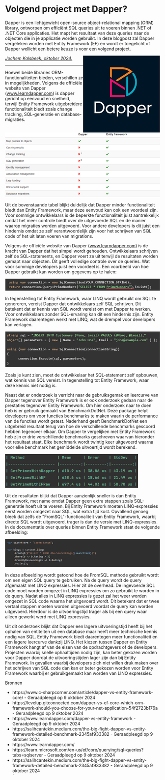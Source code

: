 # Volgend project met Dapper?
Dapper is een lichtgewicht open-source object-relational mapping (ORM) library, ontworpen om efficiënt SQL queries uit 
te voeren binnen .NET of .NET Core applicaties. Het mapt het resultaat van deze queries naar de objecten die in je 
applicatie worden gebruikt. In deze blogpost zal Dapper vergeleken worden met Entity Framework (EF) en wordt er 
toegelicht of Dapper wellicht een betere keuze is voor een volgend project.

<img src="plaatjes/dapper.jpg" width="250" align="right" alt="dapper logo" title="dapper">

*[Jochem Kalsbeek, oktober 2024.](https://github.com/hanaim-devops/blog-student-naam)*
<hr/>

Hoewel beide libraries ORM-functionaliteiten bieden, verschillen ze in mogelijkheden. Volgens de officiële website van 
Dapper (www.learndapper.com) is dapper gericht op eenvoud en snelheid, terwijl Entity Framework uitgebreidere 
functionaliteit biedt zoals change tracking, SQL-generatie en database-migraties. 

<img src="plaatjes/functionality_dapper.png">

Uit de bovenstaande tabel blijkt duidelijk dat Dapper minder functionaliteit biedt dan Entity Framework, 
maar deze eenvoud kan ook een voordeel zijn. Voor sommige ontwikkelaars is de beperkte functionaliteit juist 
aantrekkelijk omdat het meer controle biedt over de uitgevoerde SQL en de manier waarop migraties worden uitgevoerd. Voor 
andere developers is dit juist een hindernis omdat ze zelf verantwoordelijk zijn voor het schrijven van SQL code of het 
uit laten voeren van migrations.

Volgens de officiële website van Dapper (www.learndapper.com) is de kracht van Dapper dat het simpel wordt gehouden. 
Ontwikkelaars schrijven zelf de SQL-statements, en Dapper voert ze uit terwijl de resultaten worden gemapt naar objecten. 
Dit geeft volledige controle over de queries. Wat voor sommige developers juist een voordeel is.
Een voorbeeld van hoe Dapper gebruikt kan worden om gegevens op te halen:

<img src="plaatjes/select.png">


In tegenstelling tot Entity Framework, waar LINQ wordt gebruikt om SQL te genereren, vereist Dapper dat 
ontwikkelaars zelf SQL schrijven. Dit betekent dat er kennis van SQL wordt vereist om met Dapper te werken. Voor ontwikkelaars 
zonder SQL-ervaring kan dit een hindernis zijn. Entity Framework daarentegen werkt met LINQ, wat de drempel voor 
developers kan verlagen.

<img src="plaatjes/insert.png">

Zoals je kunt zien, moet de ontwikkelaar het SQL-statement zelf opbouwen, wat kennis van SQL vereist. 
In tegenstelling tot Entity Framework, waar deze kennis niet nodig is.

Naast dat er onderzoek is verricht naar de gebruiksgemak en leercurve van Dapper tegenover 
Entity Framework is er ook onderzoek gedaan naar de prestaties tegenover Entity Framework. 
Om hier onderzoek naar te doen heb is er gebruik gemaakt van BenchmarkDotNet. Deze package helpt developers om voor functies benchmarks te 
maken waarin de performance van de functies wordt getest. Naderhand geeft BenchmarkDotNet een uitgebreid resultaat 
terug van hoe de verschillende benchmarks gescoord hebben tegenover elkaar. Om Dapper te vergelijken met Entity Framework 
heb zijn er drie verschillende benchmarks geschreven waarvan hieronder het resultaat staat. Elke benchmark wordt twintig keer 
uitgevoerd waarna voor elke benchmark het gemiddelde uitvoertijd wordt berekend.

<img src="plaatjes/benchmark_select.png">

Uit de resultaten blijkt dat Dapper aanzienlijk sneller is dan Entity Framework, met name omdat Dapper geen extra stappen 
zoals SQL-generatie hoeft uit te voeren. Bij Entity Framework moeten LINQ-expressies eerst worden omgezet naar SQL, wat extra tijd kost.
Opvallend genoeg bleek dat zelfs de "FromSQL"-functionaliteit van Entity Framework, waarbij directe SQL wordt uitgevoerd, trager is dan de versie met LINQ-expressies.
In de documentatie over queries binnen Entity Framework staat de volgende afbeelding:

<img src="plaatjes/raw_sql.png">

In deze afbeelding wordt getoond hoe de FromSQL methode gebruikt wordt om een eigen SQL query te gebruiken. 
Na de query wordt de query afgemaakt met LINQ expressies. Hier zit de overhead. De ingevoerde SQL code moet worden 
omgezet in LINQ expressies om zo gebruikt te worden in de query. Nadat alles in LINQ expressies is gezet zal het 
weer worden omgezet in SQL code waarna het uitgevoerd wordt. Dit betekent dat er twee vertaal stappen moeten worden 
uitgevoerd voordat de query kan worden uitgevoerd. Hierdoor is de uitvoeringstijd trager als bij een query waar alleen 
gewerkt werd met LINQ expressies.

Uit dit onderzoek blijkt dat Dapper een lagere uitvoeringstijd heeft bij het ophalen van entiteiten uit een database 
maar heeft meer technische kennis nodig van SQL. Entity Framework biedt daarentegen meer functionaliteit en een lagere leercurve 
dankzij LINQ. Het kiezen tussen Dapper en Entity Framework hangt af van de eisen van de opdrachtgevers of de developers. 
Projecten waarbij snelle ophaaltijden nodig zijn, kan beter gekozen worden voor Dapper doordat de uitvoeringstijden lager zijn dan bij Entity Framework. 
In gevallen waarbij developers zich niet willen druk maken over het schrijven van SQL code dan kan er beter gekozen worden 
voor Entity Framework waarbij er gebruikgemaakt kan worden van LINQ expressies.

Bronnen
<ul>
    <li>https://www.c-sharpcorner.com/article/dapper-vs-entity-framework-core/ - Geraadpleegd op 9 oktober 2024</li>
    <li>https://levelup.gitconnected.com/dapper-vs-ef-core-which-orm-framework-should-you-choose-for-your-net-application-54f2723b176a - Geraadpleegd op 9 oktober 2024</li>
    <li>https://www.learndapper.com/dapper-vs-entity-framework - Geraadpleegd op 9 oktober 2024</li>
    <li>https://salihcantekin.medium.com/the-big-fight-dapper-vs-entity-framework-detailed-benchmark-2345af933382 - Geraadpleegd op 9 oktober 2024</li>
    <li>https://www.learndapper.com/</li>
    <li>https://learn.microsoft.com/en-us/ef/core/querying/sql-queries?tabs=sqlserver - Geraadpleegd op 9 oktober 2024</li>
    <li>https://salihcantekin.medium.com/the-big-fight-dapper-vs-entity-framework-detailed-benchmark-2345af933382 - Geraadpleegd op 9 oktober 2024</li>`
</ul>




